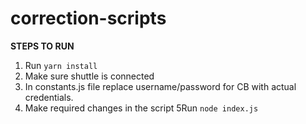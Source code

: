 # correction-scripts

**STEPS TO RUN**
1. Run `yarn install`
2. Make sure shuttle is connected
3. In constants.js file replace username/password for CB with actual credentials.
4. Make required changes in the script
5Run `node index.js`
